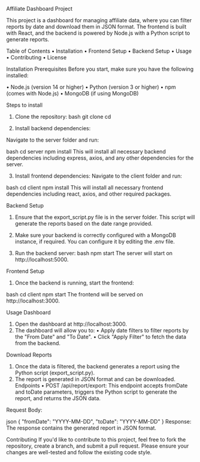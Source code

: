 Affiliate Dashboard Project

This project is a dashboard for managing affiliate data, where you can filter reports by date and download them in JSON format. The frontend is built with React, and the backend is powered by Node.js with a Python script to generate reports.

Table of Contents
• Installation
• Frontend Setup
• Backend Setup
• Usage
• Contributing
• License

Installation
Prerequisites
Before you start, make sure you have the following installed:

• Node.js (version 14 or higher)
• Python (version 3 or higher)
• npm (comes with Node.js)
• MongoDB (if using MongoDB)

Steps to install
1. Clone the repository:
bash
git clone <repository-url>
cd <project-folder>

2. Install backend dependencies:

Navigate to the server folder and run:

bash
cd server
npm install
This will install all necessary backend dependencies including express, axios, and any other dependencies for the server.

3. Install frontend dependencies:
Navigate to the client folder and run:

bash
cd client
npm install
This will install all necessary frontend dependencies including react, axios, and other required packages.

Backend Setup
1. Ensure that the export_script.py file is in the server folder. This script will generate the reports based on the date range provided.

2. Make sure your backend is correctly configured with a MongoDB instance, if required. You can configure it by editing the .env file.

3. Run the backend server:
bash
npm start
The server will start on http://localhost:5000.

Frontend Setup
1. Once the backend is running, start the frontend:

bash
cd client
npm start
The frontend will be served on http://localhost:3000.

Usage
Dashboard
1. Open the dashboard at http://localhost:3000.
2. The dashboard will allow you to:
   • Apply date filters to filter reports by the "From Date" and "To Date".
   • Click "Apply Filter" to fetch the data from the backend.

Download Reports
1. Once the data is filtered, the backend generates a report using the Python script (export_script.py).
2. The report is generated in JSON format and can be downloaded.
Endpoints
  • POST /api/report/export: This endpoint accepts fromDate and toDate parameters, triggers the Python script to generate the report, and returns the JSON data.

Request Body:

json
{
    "fromDate": "YYYY-MM-DD",
    "toDate": "YYYY-MM-DD"
}
Response: The response contains the generated report in JSON format.

Contributing
If you'd like to contribute to this project, feel free to fork the repository, create a branch, and submit a pull request. Please ensure your changes are well-tested and follow the existing code style.
